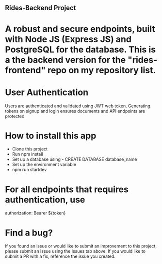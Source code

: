 ## Rides-Backend Project

# A robust and secure endpoints, built with Node JS (Express JS) and PostgreSQL for the database. This is a the backend version for the "rides-frontend" repo on my repository list.

# User Authentication

Users are authenticated and validated using JWT web token. Generating tokens on signup and login ensures documents and API endpoints are protected

# How to install this app

- Clone this project
- Run npm install
- Set up a database using - CREATE DATABASE database_name
- Set up the environment variable
- npm run startdev

# For all endpoints that requires authentication, use

authorization: Bearer ${token}

# Find a bug?
If you found an issue or would like to submit an improvement to this project, please submit an issue using the Issues tab above. If you would like to submit a PR with a fix, reference the issue you created.
